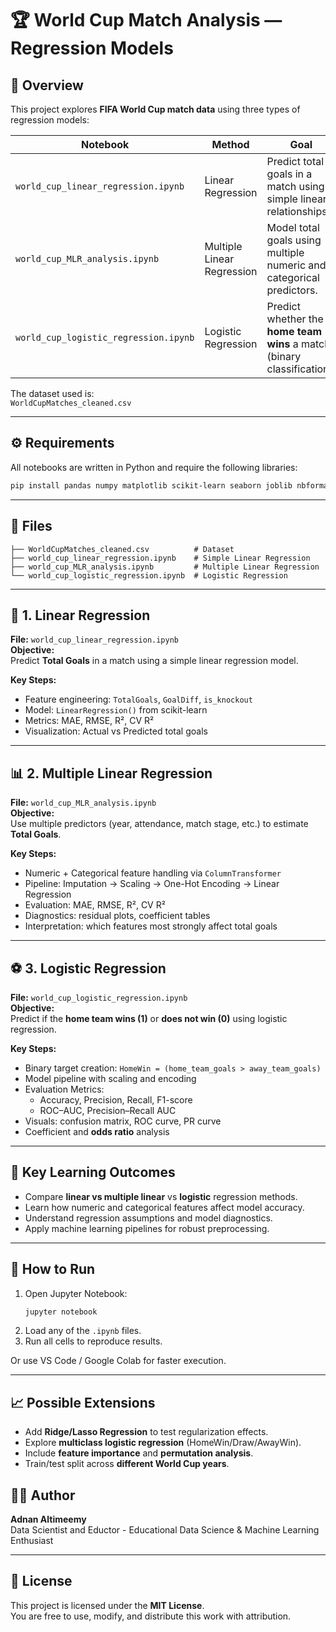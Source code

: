 # 🏆 World Cup Match Analysis — Regression Models

## 📘 Overview
This project explores **FIFA World Cup match data** using three types of regression models:

| Notebook | Method | Goal |
|-----------|---------|------|
| `world_cup_linear_regression.ipynb` | Linear Regression | Predict total goals in a match using simple linear relationships. |
| `world_cup_MLR_analysis.ipynb` | Multiple Linear Regression | Model total goals using multiple numeric and categorical predictors. |
| `world_cup_logistic_regression.ipynb` | Logistic Regression | Predict whether the **home team wins** a match (binary classification). |

The dataset used is:  
`WorldCupMatches_cleaned.csv`

---

## ⚙️ Requirements
All notebooks are written in Python and require the following libraries:

```bash
pip install pandas numpy matplotlib scikit-learn seaborn joblib nbformat
```

---

## 📂 Files
```
├── WorldCupMatches_cleaned.csv          # Dataset
├── world_cup_linear_regression.ipynb    # Simple Linear Regression
├── world_cup_MLR_analysis.ipynb         # Multiple Linear Regression
└── world_cup_logistic_regression.ipynb  # Logistic Regression
```

---

## 🧩 1. Linear Regression
**File:** `world_cup_linear_regression.ipynb`  
**Objective:**  
Predict **Total Goals** in a match using a simple linear regression model.

**Key Steps:**
- Feature engineering: `TotalGoals`, `GoalDiff`, `is_knockout`
- Model: `LinearRegression()` from scikit-learn
- Metrics: MAE, RMSE, R², CV R²
- Visualization: Actual vs Predicted total goals

---

## 📊 2. Multiple Linear Regression
**File:** `world_cup_MLR_analysis.ipynb`  
**Objective:**  
Use multiple predictors (year, attendance, match stage, etc.) to estimate **Total Goals**.

**Key Steps:**
- Numeric + Categorical feature handling via `ColumnTransformer`
- Pipeline: Imputation → Scaling → One-Hot Encoding → Linear Regression
- Evaluation: MAE, RMSE, R², CV R²
- Diagnostics: residual plots, coefficient tables
- Interpretation: which features most strongly affect total goals

---

## ⚽ 3. Logistic Regression
**File:** `world_cup_logistic_regression.ipynb`  
**Objective:**  
Predict if the **home team wins (1)** or **does not win (0)** using logistic regression.

**Key Steps:**
- Binary target creation: `HomeWin = (home_team_goals > away_team_goals)`
- Model pipeline with scaling and encoding
- Evaluation Metrics:
  - Accuracy, Precision, Recall, F1-score
  - ROC–AUC, Precision–Recall AUC
- Visuals: confusion matrix, ROC curve, PR curve
- Coefficient and **odds ratio** analysis

---

## 🧠 Key Learning Outcomes
- Compare **linear vs multiple linear** vs **logistic** regression methods.  
- Learn how numeric and categorical features affect model accuracy.  
- Understand regression assumptions and model diagnostics.  
- Apply machine learning pipelines for robust preprocessing.  

---

## 🚀 How to Run
1. Open Jupyter Notebook:
   ```bash
   jupyter notebook
   ```
2. Load any of the `.ipynb` files.
3. Run all cells to reproduce results.

Or use VS Code / Google Colab for faster execution.

---

## 📈 Possible Extensions
- Add **Ridge/Lasso Regression** to test regularization effects.
- Explore **multiclass logistic regression** (HomeWin/Draw/AwayWin).
- Include **feature importance** and **permutation analysis**.
- Train/test split across **different World Cup years**.

## 🧑‍💻 Author
**Adnan Altimeemy**  
Data Scientist and Eductor  - 
Educational Data Science & Machine Learning Enthusiast

---

## 📄 License
This project is licensed under the **MIT License**.  
You are free to use, modify, and distribute this work with attribution.

